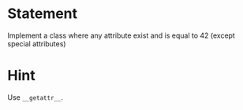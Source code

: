 # Statement
Implement a class where any attribute exist and is equal to 42
(except special attributes)


# Hint

Use `__getattr__`.
